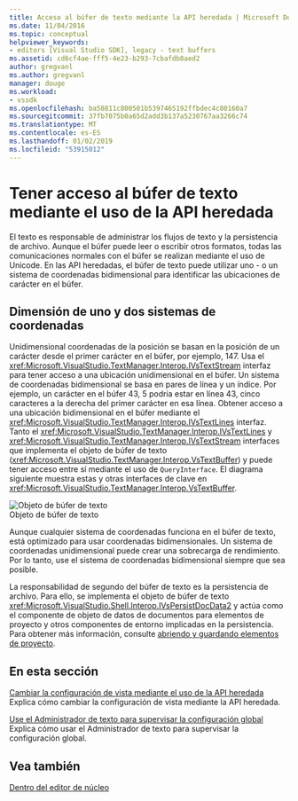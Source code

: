 ```yaml
---
title: Acceso al búfer de texto mediante la API heredada | Microsoft Docs
ms.date: 11/04/2016
ms.topic: conceptual
helpviewer_keywords:
- editors [Visual Studio SDK], legacy - text buffers
ms.assetid: cd6cf4ae-fff5-4e23-b293-7cbafdb8aed2
author: gregvanl
ms.author: gregvanl
manager: douge
ms.workload:
- vssdk
ms.openlocfilehash: ba58811c800501b5397465192ffbdec4c80160a7
ms.sourcegitcommit: 37fb7075b0a65d2add3b137a5230767aa3266c74
ms.translationtype: MT
ms.contentlocale: es-ES
ms.lasthandoff: 01/02/2019
ms.locfileid: "53915012"
---
```

# <a name="access-the-text-buffer-by-using-the-legacy-api"></a>Tener acceso al búfer de texto mediante el uso de la API heredada
El texto es responsable de administrar los flujos de texto y la persistencia de archivo. Aunque el búfer puede leer o escribir otros formatos, todas las comunicaciones normales con el búfer se realizan mediante el uso de Unicode. En las API heredadas, el búfer de texto puede utilizar uno - o un sistema de coordenadas bidimensional para identificar las ubicaciones de carácter en el búfer.  
  
## <a name="one--and-two-dimension-coordinate-systems"></a>Dimensión de uno y dos sistemas de coordenadas  
 Unidimensional coordenadas de la posición se basan en la posición de un carácter desde el primer carácter en el búfer, por ejemplo, 147. Usa el <xref:Microsoft.VisualStudio.TextManager.Interop.IVsTextStream> interfaz para tener acceso a una ubicación unidimensional en el búfer. Un sistema de coordenadas bidimensional se basa en pares de línea y un índice. Por ejemplo, un carácter en el búfer 43, 5 podría estar en línea 43, cinco caracteres a la derecha del primer carácter en esa línea. Obtener acceso a una ubicación bidimensional en el búfer mediante el <xref:Microsoft.VisualStudio.TextManager.Interop.IVsTextLines> interfaz. Tanto el <xref:Microsoft.VisualStudio.TextManager.Interop.IVsTextLines> y <xref:Microsoft.VisualStudio.TextManager.Interop.IVsTextStream> interfaces que implementa el objeto de búfer de texto (<xref:Microsoft.VisualStudio.TextManager.Interop.VsTextBuffer>) y puede tener acceso entre sí mediante el uso de `QueryInterface`. El diagrama siguiente muestra estas y otras interfaces de clave en <xref:Microsoft.VisualStudio.TextManager.Interop.VsTextBuffer>.  
  
 ![Objeto de búfer de texto](../extensibility/media/vstextbuffer.gif "objeto vsTextBuffer")  
Objeto de búfer de texto  
  
 Aunque cualquier sistema de coordenadas funciona en el búfer de texto, está optimizado para usar coordenadas bidimensionales. Un sistema de coordenadas unidimensional puede crear una sobrecarga de rendimiento. Por lo tanto, use el sistema de coordenadas bidimensional siempre que sea posible.  
  
 La responsabilidad de segundo del búfer de texto es la persistencia de archivo. Para ello, se implementa el objeto de búfer de texto <xref:Microsoft.VisualStudio.Shell.Interop.IVsPersistDocData2> y actúa como el componente de objeto de datos de documentos para elementos de proyecto y otros componentes de entorno implicadas en la persistencia. Para obtener más información, consulte [abriendo y guardando elementos de proyecto](../extensibility/internals/opening-and-saving-project-items.md).  
  
## <a name="in-this-section"></a>En esta sección  
 [Cambiar la configuración de vista mediante el uso de la API heredada](../extensibility/changing-view-settings-by-using-the-legacy-api.md)  
 Explica cómo cambiar la configuración de vista mediante la API heredada.  
  
 [Use el Administrador de texto para supervisar la configuración global](../extensibility/using-the-text-manager-to-monitor-global-settings.md)  
 Explica cómo usar el Administrador de texto para supervisar la configuración global.  
  
## <a name="see-also"></a>Vea también  
 [Dentro del editor de núcleo](../extensibility/inside-the-core-editor.md)